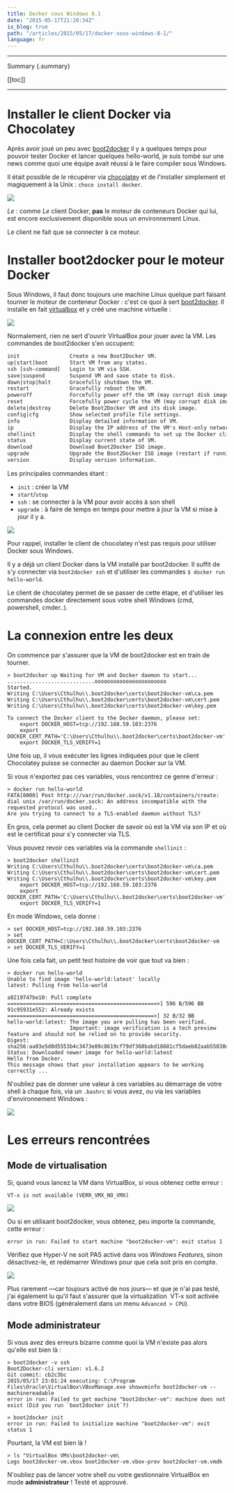 ```yaml
---
title: Docker sous Windows 8.1
date: "2015-05-17T21:20:34Z"
is_blog: true
path: "/articles/2015/05/17/docker-sous-windows-8-1/"
language: fr
---
```


---
Summary {.summary}

[[toc]]

---

# Installer le client Docker via Chocolatey

Après avoir joué un peu avec [boot2docker](http://boot2docker.io/) il y a quelques temps pour pouvoir tester Docker et lancer quelques hello-world, je suis tombé sur une news comme quoi une équipe avait réussi à le faire compiler sous Windows.

Il était possible de *le* récupérer via [chocolatey](https://chocolatey.org/packages/docker) et de *l*'installer simplement et magiquement à la Unix : `choco install docker`.

![](img_5558c2613ab34.png)

*Le* : comme *Le* client Docker, **pas** le moteur de conteneurs Docker qui lui, est encore exclusivement disponible sous un environnement Linux.

Le client ne fait que se connecter à ce moteur.

# Installer boot2docker pour le moteur Docker

Sous Windows, il faut donc toujours une machine Linux quelque part faisant tourner le moteur de conteneur Docker : c'est ce quoi à sert [boot2docker](http://boot2docker.io/). Il installe en fait [virtualbox](https://www.virtualbox.org/) et y créé une machine virtuelle :

![](img_5558c233d3482.png)

Normalement, rien ne sert d'ouvrir VirtualBox pour jouer avec la VM. Les commandes de boot2docker s'en occupent:

```xml
init                Create a new Boot2Docker VM. 
up|start|boot       Start VM from any states. 
ssh [ssh-command]   Login to VM via SSH. 
save|suspend        Suspend VM and save state to disk. 
down|stop|halt      Gracefully shutdown the VM. 
restart             Gracefully reboot the VM. 
poweroff            Forcefully power off the VM (may corrupt disk image). 
reset               Forcefully power cycle the VM (may corrupt disk image). 
delete|destroy      Delete Boot2Docker VM and its disk image. 
config|cfg          Show selected profile file settings. 
info                Display detailed information of VM. 
ip                  Display the IP address of the VM's Host-only network. 
shellinit           Display the shell commands to set up the Docker client. 
status              Display current state of VM. 
download            Download Boot2Docker ISO image. 
upgrade             Upgrade the Boot2Docker ISO image (restart if running). 
version             Display version information.
```

Les principales commandes étant :

- `init` : créer la VM
- `start`/`stop`
- `ssh` : se connecter à la VM pour avoir accès à son shell
- `upgrade` : à faire de temps en temps pour mettre à jour la VM si mise à jour il y a. 

![](img_5558cd600094b.png)

Pour rappel, installer le client de chocolatey n'est pas requis pour utiliser Docker sous Windows.

Il y a déjà un client Docker dans la VM installé par boot2docker.
Il suffit de s'y connecter via `boot2docker ssh` et d'utiliser les commandes `$ docker run hello-world`.

Le client de chocolatey permet de se passer de cette étape, et d'utiliser les commandes docker directement sous votre shell Windows (cmd, powershell, cmder..). 

# La connexion entre les deux

On commence par s'assurer que la VM de boot2docker est en train de tourner.
```
> boot2docker up Waiting for VM and Docker daemon to start... 
............................ooooooooooooooooooooooo 
Started. 
Writing C:\Users\Cthulhu\\.boot2docker\certs\boot2docker-vm\ca.pem 
Writing C:\Users\Cthulhu\\.boot2docker\certs\boot2docker-vm\cert.pem 
Writing C:\Users\Cthulhu\\.boot2docker\certs\boot2docker-vm\key.pem 

To connect the Docker client to the Docker daemon, please set: 
    export DOCKER_HOST=tcp://192.168.59.103:2376 
    export DOCKER_CERT_PATH='C:\Users\Cthulhu\\.boot2docker\certs\boot2docker-vm' 
    export DOCKER_TLS_VERIFY=1
```

Une fois up, il vous exécuter les lignes indiquées pour que le client Chocolatey puisse se connecter au daemon Docker sur la VM.

Si vous n'exportez pas ces variables, vous rencontrez ce genre d'erreur :

```
> docker run hello-world
FATA[0000] Post http:///var/run/docker.sock/v1.18/containers/create: 
dial unix /var/run/docker.sock: An address incompatible with the requested protocol was used.. 
Are you trying to connect to a TLS-enabled daemon without TLS?
```

En gros, cela permet au client Docker de savoir où est la VM via son IP et où est le certificat pour s'y connecter via TLS.

Vous pouvez revoir ces variables via la commande `shellinit` :

```
> boot2docker shellinit 
Writing C:\Users\Cthulhu\\.boot2docker\certs\boot2docker-vm\ca.pem 
Writing C:\Users\Cthulhu\\.boot2docker\certs\boot2docker-vm\cert.pem 
Writing C:\Users\Cthulhu\\.boot2docker\certs\boot2docker-vm\key.pem 
    export DOCKER_HOST=tcp://192.168.59.103:2376 
    export DOCKER_CERT_PATH='C:\Users\Cthulhu\\.boot2docker\certs\boot2docker-vm' 
    export DOCKER_TLS_VERIFY=1
```

En mode Windows, cela donne : 

```
> set DOCKER_HOST=tcp://192.168.59.103:2376
> set DOCKER_CERT_PATH=C:\Users\Cthulhu\\.boot2docker\certs\boot2docker-vm
> set DOCKER_TLS_VERIFY=1
```

Une fois cela fait, un petit test histoire de voir que tout va bien : 

```
> docker run hello-world
Unable to find image 'hello-world:latest' locally
latest: Pulling from hello-world

a8219747be10: Pull complete ================================================>] 596 B/596 BB 
91c95931e552: Already exists ===============================================>] 32 B/32 BB 
hello-world:latest: The image you are pulling has been verified.
                    Important: image verification is a tech preview feature and should not be relied on to provide security.
Digest: sha256:aa03e5d0d5553b4c3473e89c8619cf79df368babd18681cf5daeb82aab55838d 
Status: Downloaded newer image for hello-world:latest 
Hello from Docker. 
This message shows that your installation appears to be working correctly ...
```

N'oubliez pas de donner une valeur à ces variables au démarrage de votre shell à chaque fois, via un `.bashrc` si vous avez, ou via les variables d'environnement Windows :

![](img_5558fc5445def.png)

# Les erreurs rencontrées

## Mode de virtualisation

Si, quand vous lancez la VM dans VirtualBox, si vous obtenez cette erreur : 

```
VT-x is not available (VERR_VMX_NO_VMX)
```

![](img_5558d04c6184b.png)

Ou si en utilisant boot2docker, vous obtenez, peu importe la commande, cette erreur :

```
error in run: Failed to start machine "boot2docker-vm": exit status 1
```

Vérifiez que Hyper-V ne soit PAS activé dans vos *Windows Features*, sinon désactivez-le, et redémarrer Windows pour que cela soit pris en compte. 

![](img_5558d0b212aeb.png)

Plus rarement —car toujours activé de nos jours— et que je n'ai pas testé, j'ai également lu qu'il faut s'assurer que la virtualization  VT-x soit activée dans votre BIOS (généralement dans un menu `Advanced > CPU`). 

## Mode administrateur

Si vous avez des erreurs bizarre comme quoi la VM n'existe pas alors qu'elle est bien là : 

```
> boot2docker -v ssh
Boot2Docker-cli version: v1.6.2 
Git commit: cb2c3bc 
2015/05/17 23:01:24 executing: C:\Program Files\Oracle\VirtualBox\VBoxManage.exe showvminfo boot2docker-vm --machinereadable 
error in run: Failed to get machine "boot2docker-vm": machine does not exist (Did you run `boot2docker init`?) 

> boot2docker init 
error in run: Failed to initialize machine "boot2docker-vm": exit status 1
```

Pourtant, la VM est bien là !

```
> ls "VirtualBox VMs\boot2docker-vm\
Logs boot2docker-vm.vbox boot2docker-vm.vbox-prev boot2docker-vm.vmdk
```

N'oubliez pas de lancer votre shell ou votre gestionnaire VirtualBox en mode **administrateur** ! Testé et approuvé.